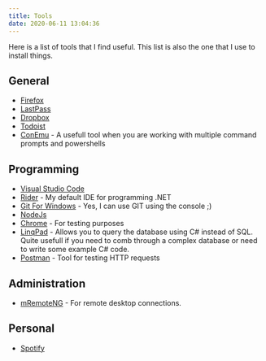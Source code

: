 ```yaml
---
title: Tools
date: 2020-06-11 13:04:36
---
```


Here is a list of tools that I find useful. This list is also the one that I use to install things.

## General
* [Firefox](https://www.mozilla.org/firefox/)
* [LastPass](http://lastpass.com/)
* [Dropbox](https://www.dropbox.com/)
* [Todoist](https://todoist.com/)
* [ConEmu](https://conemu.github.io/) - A usefull tool when you are working with multiple command prompts and powershells

## Programming
* [Visual Studio Code](https://code.visualstudio.com/)
* [Rider](https://www.jetbrains.com/rider/) - My default IDE for programming .NET
* [Git For Windows](https://git-scm.com/download/win) - Yes, I can use GIT using the console ;)
* [NodeJs](https://nodejs.org/)
* [Chrome](https://www.google.com/chrome/) - For testing purposes
* [LinqPad](https://www.linqpad.net/) - Allows you to query the database using C# instead of SQL. Quite usefull if you need to comb through a complex database or need to write some example C# code. 
* [Postman](https://www.postman.com/) - Tool for testing HTTP requests

## Administration
* [mRemoteNG](https://mremoteng.org) - For remote desktop connections.

## Personal
* [Spotify](https://www.spotify.com)
